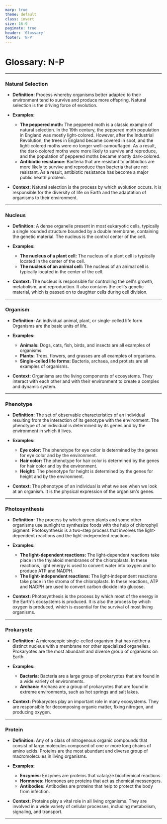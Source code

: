 ```yaml
---
marp: true
theme: default
class: invert
size: 16:9
paginate: true
header: 'Glossary'
footer: 'N-P'
---
```


# Glossary: N-P

---

### Natural Selection

*   **Definition:** Process whereby organisms better adapted to their environment tend to survive and produce more offspring. Natural selection is the driving force of evolution.

*   **Examples:**
    *   **The peppered moth:** The peppered moth is a classic example of natural selection. In the 19th century, the peppered moth population in England was mostly light-colored. However, after the Industrial Revolution, the trees in England became covered in soot, and the light-colored moths were no longer well-camouflaged. As a result, the dark-colored moths were more likely to survive and reproduce, and the population of peppered moths became mostly dark-colored.
    *   **Antibiotic resistance:** Bacteria that are resistant to antibiotics are more likely to survive and reproduce than bacteria that are not resistant. As a result, antibiotic resistance has become a major public health problem.

*   **Context:** Natural selection is the process by which evolution occurs. It is responsible for the diversity of life on Earth and the adaptation of organisms to their environment.

---

### Nucleus

*   **Definition:** A dense organelle present in most eukaryotic cells, typically a single rounded structure bounded by a double membrane, containing the genetic material. The nucleus is the control center of the cell.

*   **Examples:**
    *   **The nucleus of a plant cell:** The nucleus of a plant cell is typically located in the center of the cell.
    *   **The nucleus of an animal cell:** The nucleus of an animal cell is typically located in the center of the cell.

*   **Context:** The nucleus is responsible for controlling the cell's growth, metabolism, and reproduction. It also contains the cell's genetic material, which is passed on to daughter cells during cell division.

---

### Organism

*   **Definition:** An individual animal, plant, or single-celled life form. Organisms are the basic units of life.

*   **Examples:**
    *   **Animals:** Dogs, cats, fish, birds, and insects are all examples of organisms.
    *   **Plants:** Trees, flowers, and grasses are all examples of organisms.
    *   **Single-celled life forms:** Bacteria, archaea, and protists are all examples of organisms.

*   **Context:** Organisms are the living components of ecosystems. They interact with each other and with their environment to create a complex and dynamic system.

---

### Phenotype

*   **Definition:** The set of observable characteristics of an individual resulting from the interaction of its genotype with the environment. The phenotype of an individual is determined by its genes and by the environment in which it lives.

*   **Examples:**
    *   **Eye color:** The phenotype for eye color is determined by the genes for eye color and by the environment.
    *   **Hair color:** The phenotype for hair color is determined by the genes for hair color and by the environment.
    *   **Height:** The phenotype for height is determined by the genes for height and by the environment.

*   **Context:** The phenotype of an individual is what we see when we look at an organism. It is the physical expression of the organism's genes.

---

### Photosynthesis

*   **Definition:** The process by which green plants and some other organisms use sunlight to synthesize foods with the help of chlorophyll pigment. Photosynthesis is a two-step process that involves the light-dependent reactions and the light-independent reactions.

*   **Examples:**
    *   **The light-dependent reactions:** The light-dependent reactions take place in the thylakoid membranes of the chloroplasts. In these reactions, light energy is used to convert water into oxygen and to produce ATP and NADPH.
    *   **The light-independent reactions:** The light-independent reactions take place in the stroma of the chloroplasts. In these reactions, ATP and NADPH are used to convert carbon dioxide into glucose.

*   **Context:** Photosynthesis is the process by which most of the energy in the Earth's ecosystems is produced. It is also the process by which oxygen is produced, which is essential for the survival of most living organisms.

---

### Prokaryote

*   **Definition:** A microscopic single-celled organism that has neither a distinct nucleus with a membrane nor other specialized organelles. Prokaryotes are the most abundant and diverse group of organisms on Earth.

*   **Examples:**
    *   **Bacteria:** Bacteria are a large group of prokaryotes that are found in a wide variety of environments.
    *   **Archaea:** Archaea are a group of prokaryotes that are found in extreme environments, such as hot springs and salt lakes.

*   **Context:** Prokaryotes play an important role in many ecosystems. They are responsible for decomposing organic matter, fixing nitrogen, and producing oxygen.

---

### Protein

*   **Definition:** Any of a class of nitrogenous organic compounds that consist of large molecules composed of one or more long chains of amino acids. Proteins are the most abundant and diverse group of macromolecules in living organisms.

*   **Examples:**
    *   **Enzymes:** Enzymes are proteins that catalyze biochemical reactions.
    *   **Hormones:** Hormones are proteins that act as chemical messengers.
    *   **Antibodies:** Antibodies are proteins that help to protect the body from infection.

*   **Context:** Proteins play a vital role in all living organisms. They are involved in a wide variety of cellular processes, including metabolism, signaling, and transport.

---
